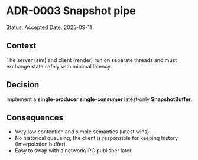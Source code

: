 # ADR-0003 Snapshot pipe
Status: Accepted
Date: 2025-09-11

## Context
The server (sim) and client (render) run on separate threads and must exchange state safely with minimal latency.

## Decision
Implement a **single‑producer single‑consumer** latest‑only **SnapshotBuffer**.

## Consequences
- Very low contention and simple semantics (latest wins).
- No historical queueing; the client is responsible for keeping history (Interpolation buffer).
- Easy to swap with a network/IPC publisher later.
